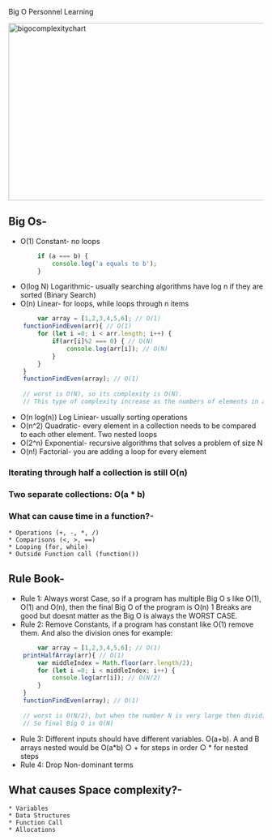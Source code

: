
Big O Personnel Learning

<img width="600" height="350" alt="bigocomplexitychart" src="https://user-images.githubusercontent.com/27411868/114745216-163c2000-9d6c-11eb-884a-1c1e9071ef03.PNG">

## Big Os-
* O(1) Constant- no loops

```javascript
        if (a === b) {
        	console.log('a equals to b');
        }
```

* O(log N) Logarithmic- usually searching algorithms have log n if they are sorted (Binary Search)
* O(n) Linear- for loops, while loops through n items
 
```javascript
        var array = [1,2,3,4,5,6]; // O(1)
	functionFindEven(arr){ // O(1)
		for (let i =0; i < arr.length; i++) {
			if(arr[i]%2 === 0) { // O(N)
				console.log(arr[i]); // O(N)
			}
		}
	}
	functionFindEven(array); // O(1)
	
	// worst is O(N), so its complexity is O(N). 
	// This type of complexity increase as the numbers of elements in array increases, so it is LINEAR TIME.
```
* O(n log(n)) Log Liniear- usually sorting operations
* O(n^2) Quadratic- every element in a collection needs to be compared to each other element. Two nested loops
* O(2^n) Exponential- recursive algorithms that solves a problem of size N
* O(n!) Factorial- you are adding a loop for every element

### Iterating through half a collection is still O(n)
### Two separate collections: O(a * b)

### What can cause time in a function?-
    * Operations (+, -, *, /)
    * Comparisons (<, >, ==)
    * Looping (for, while)
    * Outside Function call (function())

## Rule Book-
* Rule 1: Always worst Case, so if a program has multiple Big O s like O(1), O(1) and O(n), then the final Big O of the program is O(n)
1 Breaks are good but doesnt matter as the Big O is always the WORST CASE.
* Rule 2: Remove Constants, if a program has constant like O(1) remove them. And also the division ones for example:

```javascript
        var array = [1,2,3,4,5,6]; // O(1)
	printHalfArray(arr){ // O(1)
		var middleIndex = Math.floor(arr.length/2);
		for (let i =0; i < middleIndex; i++) {
			console.log(arr[i]); // O(N/2)
		}
	}
	functionFindEven(array); // O(1)
	
	// worst is O(N/2), but when the number N is very large then dividing by 2 doenst matter and in Big O we consider only large numbers of value N. 
	// So final Big O is O(N)
```
* Rule 3: Different inputs should have different variables. O(a+b). A and B arrays nested would be
      O(a*b)
      ○ + for steps in order
      ○ * for nested steps
* Rule 4: Drop Non-dominant terms

## What causes Space complexity?-
	* Variables
	* Data Structures
	* Function Call
	* Allocations


